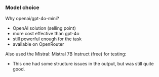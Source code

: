 ### Model choice

Why openai/gpt-4o-mini?
- OpenAI solution (selling point)
- more cost effective than gpt-4o
- still powerful enough for the task
- available on OpenRouter


Also used the Mistral: Mistral 7B Instruct (free) for testing:
- This one had some structure issues in the output, but was still quite good.